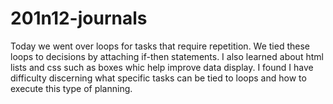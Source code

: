 # 201n12-journals

Today we went over loops for tasks that require repetition. We tied these loops to decisions by attaching if-then statements. I also learned about html lists and css  such as boxes whic help improve data display. I found I have difficulty discerning what specific tasks can be tied to loops and how to execute this type of planning.
